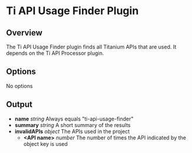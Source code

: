 Ti API Usage Finder Plugin
==========================

## Overview

The Ti API Usage Finder plugin finds all Titanium APIs that are used. It depends on the Ti API Processor plugin.

## Options

No options

## Output

* **name** _string_ Always equals "ti-api-usage-finder"
* **summary** _string_ A short summary of the results
* **invalidAPIs** _object_ The APIs used in the project
	* **&lt;API name&gt;** _number_ The number of times the API indicated by the object key  is used